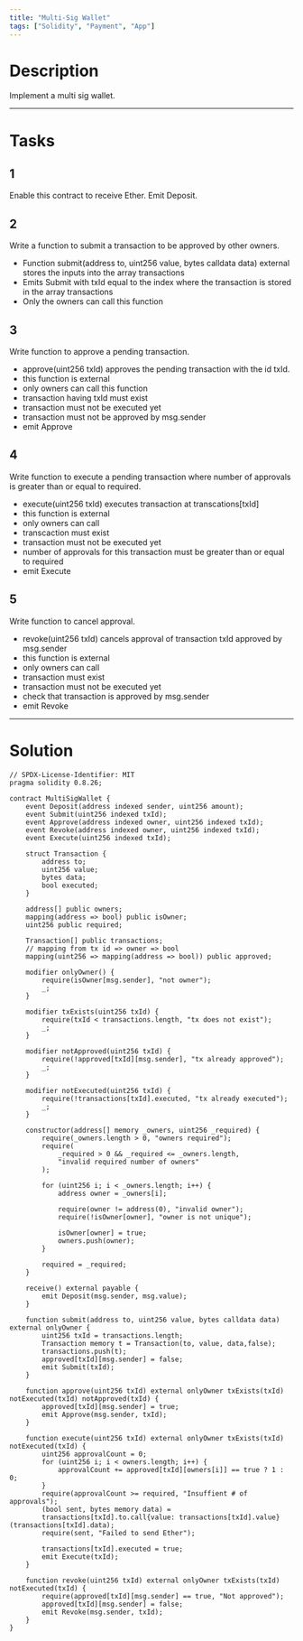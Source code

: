 ```yaml
---
title: "Multi-Sig Wallet"
tags: ["Solidity", "Payment", "App"]
---
```


# Description

Implement a multi sig wallet.

---

# Tasks

## 1

Enable this contract to receive Ether. Emit Deposit.

## 2

Write a function to submit a transaction to be approved by other owners.

- Function submit(address to, uint256 value, bytes calldata data) external stores the inputs into the array transactions
- Emits Submit with txId equal to the index where the transaction is stored in the array transactions
- Only the owners can call this function

## 3

Write function to approve a pending transaction.

- approve(uint256 txId) approves the pending transaction with the id txId.
- this function is external
- only owners can call this function
- transaction having txId must exist
- transaction must not be executed yet
- transaction must not be approved by msg.sender
- emit Approve

## 4

Write function to execute a pending transaction where number of approvals is greater than or equal to required.

- execute(uint256 txId) executes transaction at transcations[txId]
- this function is external
- only owners can call
- transcaction must exist
- transaction must not be executed yet
- number of approvals for this transaction must be greater than or equal to required
- emit Execute

## 5

Write function to cancel approval.

- revoke(uint256 txId) cancels approval of transaction txId approved by msg.sender
- this function is external
- only owners can call
- transaction must exist
- transaction must not be executed yet
- check that transaction is approved by msg.sender
- emit Revoke

---

# Solution

```sol
// SPDX-License-Identifier: MIT
pragma solidity 0.8.26;

contract MultiSigWallet {
    event Deposit(address indexed sender, uint256 amount);
    event Submit(uint256 indexed txId);
    event Approve(address indexed owner, uint256 indexed txId);
    event Revoke(address indexed owner, uint256 indexed txId);
    event Execute(uint256 indexed txId);

    struct Transaction {
        address to;
        uint256 value;
        bytes data;
        bool executed;
    }

    address[] public owners;
    mapping(address => bool) public isOwner;
    uint256 public required;

    Transaction[] public transactions;
    // mapping from tx id => owner => bool
    mapping(uint256 => mapping(address => bool)) public approved;

    modifier onlyOwner() {
        require(isOwner[msg.sender], "not owner");
        _;
    }

    modifier txExists(uint256 txId) {
        require(txId < transactions.length, "tx does not exist");
        _;
    }

    modifier notApproved(uint256 txId) {
        require(!approved[txId][msg.sender], "tx already approved");
        _;
    }

    modifier notExecuted(uint256 txId) {
        require(!transactions[txId].executed, "tx already executed");
        _;
    }

    constructor(address[] memory _owners, uint256 _required) {
        require(_owners.length > 0, "owners required");
        require(
            _required > 0 && _required <= _owners.length,
            "invalid required number of owners"
        );

        for (uint256 i; i < _owners.length; i++) {
            address owner = _owners[i];

            require(owner != address(0), "invalid owner");
            require(!isOwner[owner], "owner is not unique");

            isOwner[owner] = true;
            owners.push(owner);
        }

        required = _required;
    }
    
    receive() external payable {
        emit Deposit(msg.sender, msg.value);
    }
    
    function submit(address to, uint256 value, bytes calldata data) external onlyOwner {
        uint256 txId = transactions.length;
        Transaction memory t = Transaction(to, value, data,false); 
        transactions.push(t);
        approved[txId][msg.sender] = false;
        emit Submit(txId);
    }
    
    function approve(uint256 txId) external onlyOwner txExists(txId) notExecuted(txId) notApproved(txId) {
        approved[txId][msg.sender] = true;
        emit Approve(msg.sender, txId);
    }
    
    function execute(uint256 txId) external onlyOwner txExists(txId) notExecuted(txId) {
        uint256 approvalCount = 0;
        for (uint256 i; i < owners.length; i++) {
            approvalCount += approved[txId][owners[i]] == true ? 1 : 0;
        }
        require(approvalCount >= required, "Insuffient # of approvals");
        (bool sent, bytes memory data) = 
        transactions[txId].to.call{value: transactions[txId].value}(transactions[txId].data);
        require(sent, "Failed to send Ether");

        transactions[txId].executed = true;
        emit Execute(txId);        
    }
    
    function revoke(uint256 txId) external onlyOwner txExists(txId) notExecuted(txId) {
        require(approved[txId][msg.sender] == true, "Not approved");
        approved[txId][msg.sender] = false;
        emit Revoke(msg.sender, txId);
    }
}
```
